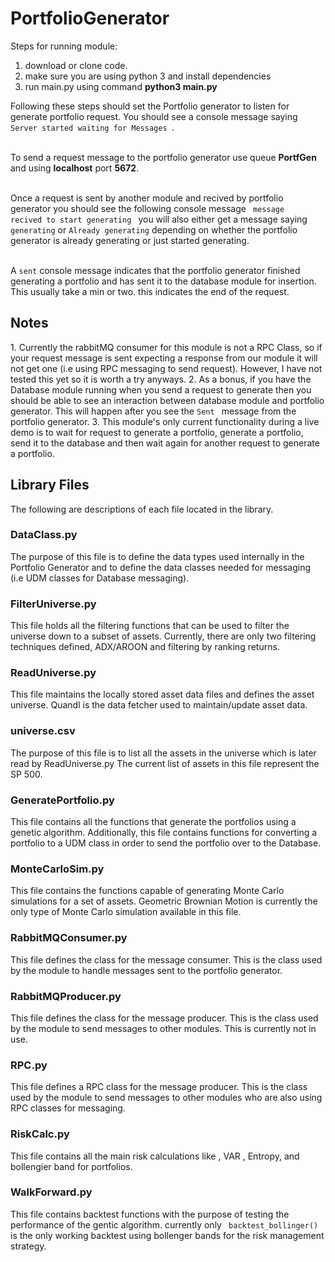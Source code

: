 # PortfolioGenerator
 Steps for running module:
 1. download or clone code.
 2. make sure you are using python 3 and install dependencies
 3. run main.py using command <b>python3 main.py</b>
 
Following these steps should set the Portfolio generator to listen for generate portfolio request.
You should see a console message saying <code> Server started waiting for Messages </code>. 
 
 <br> To send a request message to the portfolio generator use queue <b>PortfGen</b> and using <b>localhost</b> port <b>5672</b>. 
  
 <br>Once a request is sent by another module and recived by portfolio generator
  you should see the following console message <code> message recived to start generating </code>
  you will also either get a message saying <code> generating</code>
  or <code>Already generating</code> depending on whether the portfolio generator is already generating
  or just started generating. 
  
  <br> A <code>sent</code> console message indicates that the portfolio generator finished generating a portfolio
  and has sent it to the database module for insertion. This usually take a min or two. this indicates the end of the request. 
  
  <H2>Notes</H2>
 1. Currently the rabbitMQ consumer for this module is not a RPC Class, 
 so if your request message is sent expecting a response from our module it will not get one
  (i.e using RPC messaging to send request). However, I have not tested this yet so it is worth a try anyways.
 2. As a bonus, if you have the Database module running when you send a request to generate
 then you should be able to see an interaction between database module and portfolio 
 generator. This will happen after you see the <code>Sent </code> message from the portfolio generator.
 3. This module's only current functionality during a live demo is to wait for request to generate a portfolio, 
 generate a portfolio, send it to the database and then wait again for another request to generate a portfolio. 
 
 <h2>Library Files</h2>
 The following are descriptions of each file located in the library. 
 <h3>DataClass.py</h3>
 The purpose of this file is to define the data types used internally in the Portfolio Generator and to define
 the data classes needed for messaging (i.e UDM classes for Database messaging). 
<h3>FilterUniverse.py</h3>
This file holds all the filtering functions that can be used to
filter the universe down to a subset of assets. Currently, there are only two filtering techniques
defined, ADX/AROON and filtering by ranking returns. 
<h3>ReadUniverse.py</h3>
This file maintains the locally stored asset data files and defines the
asset universe. Quandl is the data fetcher used to maintain/update asset data. 
<h3>universe.csv</h3>
The purpose of this file is to list all the assets in the universe which is later read by ReadUniverse.py
The current list of assets in this file represent the SP 500.
<h3>GeneratePortfolio.py</h3>
This file contains all the functions that generate the portfolios using a genetic algorithm.
Additionally, this file contains functions for converting a portfolio to a UDM class in order to send the portfolio
over to the Database.
 <h3>MonteCarloSim.py</h3>
 This file contains the functions capable of generating Monte Carlo simulations for a set of assets. 
 Geometric Brownian Motion is currently the only type of Monte Carlo simulation available in this file. 
 <h3>RabbitMQConsumer.py</h3>
This file defines the class for the message consumer. This is the class used by the module 
to handle messages sent to the portfolio generator.
  <h3>RabbitMQProducer.py</h3>
This file defines the class for the message producer. This is the class used by the module 
to send messages to other modules. This is currently not in use.
<h3>RPC.py</h3>
This file defines a RPC class for the message producer. This is the class used by the module 
to send messages to other modules who are also using RPC classes for messaging. 
<h3>RiskCalc.py</h3>
This file contains all the main risk calculations like , VAR , Entropy, and bollengier band for portfolios. 
<h3>WalkForward.py</h3>
This file contains backtest functions with the purpose of testing the performance of the gentic algorithm.
currently only <code> backtest_bollinger() </code> is the only working backtest using bollenger bands for the risk
management strategy.  
  